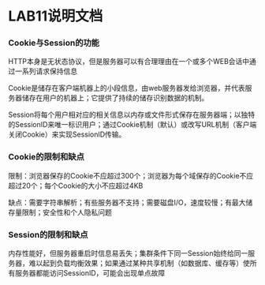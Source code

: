 # LAB11说明文档

### Cookie与Session的功能

HTTP本身是无状态协议，但是服务器可以有合理理由在一个或多个WEB会话中通过一系列请求保持信息

Cookie是储存在客户端机器上的小段信息，由web服务器发给浏览器，并代表服务器储存在用户的机器上；它提供了持续的储存识别数据的机制。

Session将每个用户相对应的相关信息以内存或文件形式保存在服务器端；以独特的SessionID来唯一标识用户；通过Cookie机制（默认）或改写URL机制（客户端关闭Cookie）来实现SessionID传输。

### Cookie的限制和缺点

限制：浏览器保存的Cookie不应超过300个；浏览器为每个域保存的Cookie不应超过20个；每个Cookie的大小不应超过4KB

缺点：需要字符串解析；有些服务器不支持；需要磁盘I/O，速度较慢；有最大储存量限制；安全性和个人隐私问题

### Session的限制和缺点

内存性能好，但服务器重启时信息易丢失；集群条件下同一Session始终给同一服务器，难以起到负载均衡效果；如果通过某种共享机制（如数据库、缓存等）使所有服务器都能访问SessionID，可能会出现单点故障